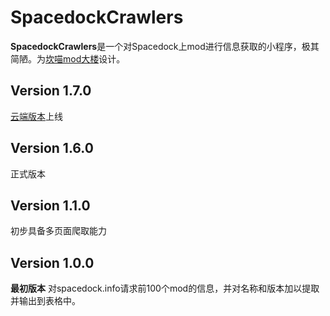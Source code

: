 # SpacedockCrawlers
**SpacedockCrawlers**是一个对Spacedock上mod进行信息获取的小程序，极其简陋。为[坎喵mod大楼](https://www.kerbcat.com/modcenter/)设计。
## Version 1.7.0
[云端版本](https://www.wolframcloud.com/objects/050644zf/Published/SpacedockCrawlers.nb)上线
## Version 1.6.0
正式版本
## Version 1.1.0
初步具备多页面爬取能力
## Version 1.0.0
**最初版本**
对spacedock.info请求前100个mod的信息，并对名称和版本加以提取并输出到表格中。
